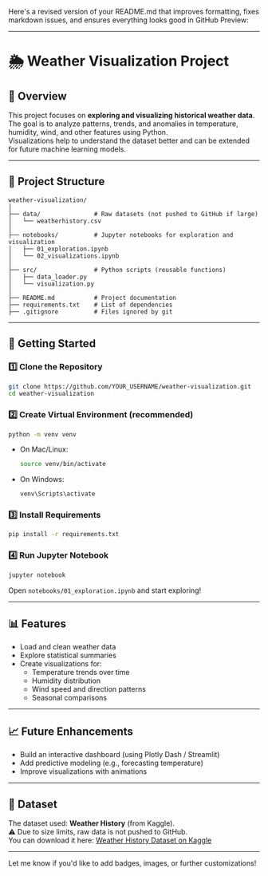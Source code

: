 Here's a revised version of your README.md that improves formatting, fixes markdown issues, and ensures everything looks good in GitHub Preview:

---

# 🌦️ Weather Visualization Project

## 📌 Overview

This project focuses on **exploring and visualizing historical weather data**.  
The goal is to analyze patterns, trends, and anomalies in temperature, humidity, wind, and other features using Python.  
Visualizations help to understand the dataset better and can be extended for future machine learning models.

---

## 📂 Project Structure

```
weather-visualization/
│
├── data/               # Raw datasets (not pushed to GitHub if large)
│   └── weatherhistory.csv
│
├── notebooks/          # Jupyter notebooks for exploration and visualization
│   ├── 01_exploration.ipynb
│   └── 02_visualizations.ipynb
│
├── src/                # Python scripts (reusable functions)
│   ├── data_loader.py
│   └── visualization.py
│
├── README.md           # Project documentation
├── requirements.txt    # List of dependencies
├── .gitignore          # Files ignored by git
```

---

## 🚀 Getting Started

### 1️⃣ Clone the Repository

```bash
git clone https://github.com/YOUR_USERNAME/weather-visualization.git
cd weather-visualization
```

### 2️⃣ Create Virtual Environment (recommended)

```bash
python -m venv venv
```
- On Mac/Linux:
  ```bash
  source venv/bin/activate
  ```
- On Windows:
  ```bash
  venv\Scripts\activate
  ```

### 3️⃣ Install Requirements

```bash
pip install -r requirements.txt
```

### 4️⃣ Run Jupyter Notebook

```bash
jupyter notebook
```
Open `notebooks/01_exploration.ipynb` and start exploring!

---

## 📊 Features

- Load and clean weather data
- Explore statistical summaries
- Create visualizations for:
  - Temperature trends over time
  - Humidity distribution
  - Wind speed and direction patterns
  - Seasonal comparisons

---

## 📈 Future Enhancements

- Build an interactive dashboard (using Plotly Dash / Streamlit)
- Add predictive modeling (e.g., forecasting temperature)
- Improve visualizations with animations

---

## 📑 Dataset

The dataset used: **Weather History** (from Kaggle).  
⚠️ Due to size limits, raw data is not pushed to GitHub.  
You can download it here: [Weather History Dataset on Kaggle](https://www.kaggle.com/datasets/muthuj7/weather-dataset)

---

Let me know if you'd like to add badges, images, or further customizations!
